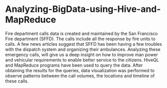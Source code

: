# Analyzing-BigData-using-Hive-and-MapReduce


Fire department calls data is created and maintained by the San Francisco Fire department (SFFD). The calls include all the response by fire units to calls. A few news articles suggest that SFFD has been having a few troubles with the dispatch system and organizing their ambulances. Analyzing these emergency calls, will give us a deep insight on how to improve man power and vehicular requirements to enable better service to the citizens. HiveQL and MapReduce programs have been used to query the data. After obtaining the results for the queries, data visualization was performed to observe patterns between the call volumes, the locations and timeline of these calls. 
